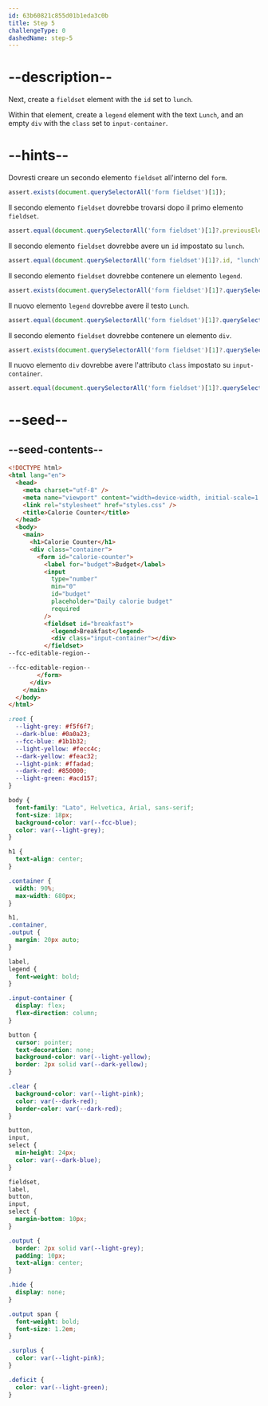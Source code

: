 ```yaml
---
id: 63b60821c855d01b1eda3c0b
title: Step 5
challengeType: 0
dashedName: step-5
---
```


# --description--

Next, create a `fieldset` element with the `id` set to `lunch`.

Within that element, create a `legend` element with the text `Lunch`, and an empty `div` with the `class` set to `input-container`.
# --hints--

Dovresti creare un secondo elemento `fieldset` all'interno del `form`.

```js
assert.exists(document.querySelectorAll('form fieldset')[1]);
```

Il secondo elemento `fieldset` dovrebbe trovarsi dopo il primo elemento `fieldset`.

```js
assert.equal(document.querySelectorAll('form fieldset')[1]?.previousElementSibling?.tagName, "FIELDSET");
```

Il secondo elemento `fieldset` dovrebbe avere un `id` impostato su `lunch`.

```js
assert.equal(document.querySelectorAll('form fieldset')[1]?.id, "lunch");
```

Il secondo elemento `fieldset` dovrebbe contenere un elemento `legend`.

```js
assert.exists(document.querySelectorAll('form fieldset')[1]?.querySelector('legend'));
```

Il nuovo elemento `legend` dovrebbe avere il testo `Lunch`.

```js
assert.equal(document.querySelectorAll('form fieldset')[1]?.querySelector('legend')?.innerText, "Lunch");
```

Il secondo elemento `fieldset` dovrebbe contenere un elemento `div`.

```js
assert.exists(document.querySelectorAll('form fieldset')[1]?.querySelector('div'));
```

Il nuovo elemento `div` dovrebbe avere l'attributo `class` impostato su `input-container`.

```js
assert.equal(document.querySelectorAll('form fieldset')[1]?.querySelector('div')?.className, "input-container");
```

# --seed--

## --seed-contents--

```html
<!DOCTYPE html>
<html lang="en">
  <head>
    <meta charset="utf-8" />
    <meta name="viewport" content="width=device-width, initial-scale=1.0" />
    <link rel="stylesheet" href="styles.css" />
    <title>Calorie Counter</title>
  </head>
  <body>
    <main>
      <h1>Calorie Counter</h1>
      <div class="container">
        <form id="calorie-counter">
          <label for="budget">Budget</label>
          <input
            type="number"
            min="0"
            id="budget"
            placeholder="Daily calorie budget"
            required
          />
          <fieldset id="breakfast">
            <legend>Breakfast</legend>
            <div class="input-container"></div>
          </fieldset>
--fcc-editable-region--

--fcc-editable-region--
        </form>
      </div>
    </main>
  </body>
</html>
```

```css
:root {
  --light-grey: #f5f6f7;
  --dark-blue: #0a0a23;
  --fcc-blue: #1b1b32;
  --light-yellow: #fecc4c;
  --dark-yellow: #feac32;
  --light-pink: #ffadad;
  --dark-red: #850000;
  --light-green: #acd157;
}

body {
  font-family: "Lato", Helvetica, Arial, sans-serif;
  font-size: 18px;
  background-color: var(--fcc-blue);
  color: var(--light-grey);
}

h1 {
  text-align: center;
}

.container {
  width: 90%;
  max-width: 680px;
}

h1,
.container,
.output {
  margin: 20px auto;
}

label,
legend {
  font-weight: bold;
}

.input-container {
  display: flex;
  flex-direction: column;
}

button {
  cursor: pointer;
  text-decoration: none;
  background-color: var(--light-yellow);
  border: 2px solid var(--dark-yellow);
}

.clear {
  background-color: var(--light-pink);
  color: var(--dark-red);
  border-color: var(--dark-red);
}

button,
input,
select {
  min-height: 24px;
  color: var(--dark-blue);
}

fieldset,
label,
button,
input,
select {
  margin-bottom: 10px;
}

.output {
  border: 2px solid var(--light-grey);
  padding: 10px;
  text-align: center;
}

.hide {
  display: none;
}

.output span {
  font-weight: bold;
  font-size: 1.2em;
}

.surplus {
  color: var(--light-pink);
}

.deficit {
  color: var(--light-green);
}
```

```js

```
